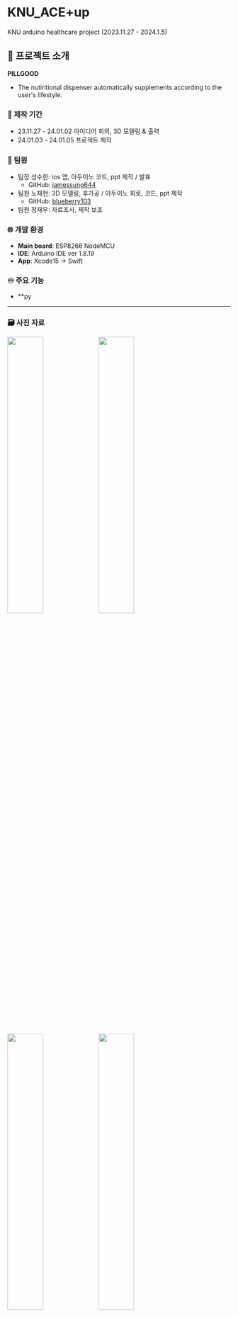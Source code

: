   # KNU_ACE+up
KNU arduino healthcare project (2023.11.27 - 2024.1.5)


## 📑 프로젝트 소개 
**PILLGOOD**
- The nutiritional dispenser automatically supplements according to the user's lifestyle.


### 📅 제작 기간
- 23.11.27 - 24.01.02 아이디어 회의, 3D 모델링 & 출력
- 24.01.03 - 24.01.05 프로젝트 제작


### 🔗 팀원 
- 팀장 성수한: ios 앱, 아두이노 코드, ppt 제작 / 발표
  + GitHub: [jamessung644](https://github.com/jamessung644, "google link")
- 팀원 노재현: 3D 모델링, 후가공 / 아두이노 회로, 코드, ppt 제작
  + GitHub: [blueberry103](https://github.com/blueberry103, "google link")
- 팀원 정재우: 자료조사, 제작 보조


### 🌐 개발 환경
- **Main board**: ESP8266 NodeMCU
- **IDE**: Arduino IDE ver 1.8.19
- **App**: Xcode15 -> Swift


### ♾️ 주요 기능
- **py



- - - 

### 🗃️ 사진 자료

<p align="left" width="100%">
    <img width="40%" src="https://github.com/blueberry103/KNU_ACE-up/assets/155829897/df492488-a349-47ec-8afa-3ffda04c3d23"> 
    <img width="40%" src="https://github.com/blueberry103/KNU_ACE-up/assets/155829897/bb0a8c56-604e-465a-9b34-2c7dea0f9485"> 
</p>
<p align="left" width="80%">
    <img width="40%" src="https://github.com/blueberry103/KNU_ACE-up/assets/155829897/11093e5d-db02-424b-ada3-ac9507fb4959"> 
    <img width="40%" src="https://github.com/blueberry103/KNU_ACE-up/assets/155829897/8f947f95-fb9c-49e0-baec-d78c038bd839"> 
</p>

### 🎬 영상 자료
**Button Test**

https://github.com/blueberry103/KNU_ACE-up/assets/155829897/c90e8775-5150-4d7b-b359-40e150f48c0e

**Button Demonstration**

https://github.com/blueberry103/KNU_ACE-up/assets/155829897/db211b72-e06b-4d59-ad4d-97dc57b8dd1c

**App Demonstration**

https://github.com/blueberry103/KNU_ACE-up/assets/155829897/d07096c2-1ada-449c-9fc5-c1a816eda8a6

**Setting the time with APP and the pill spills**

https://github.com/blueberry103/KNU_ACE-up/assets/155829897/102da755-b50c-4a29-a90f-509241b018d9






